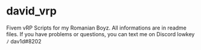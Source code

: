 # david_vrp
Fivem vRP Scripts for my Romanian Boyz. All informations are in readme files. If you have problems or questions, you can text me on Discord lowkey ﾉ dav1d#8202
